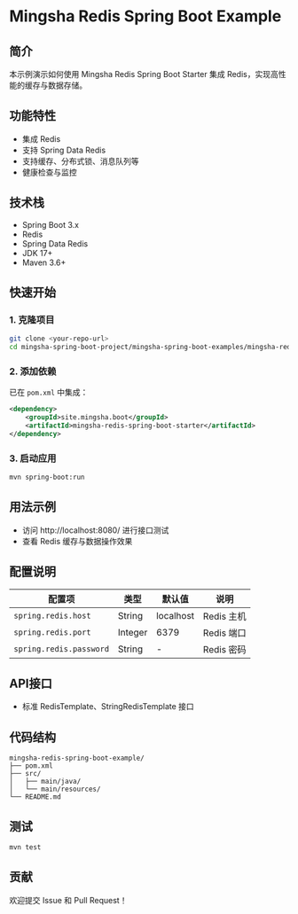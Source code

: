 # Mingsha Redis Spring Boot Example

## 简介

本示例演示如何使用 Mingsha Redis Spring Boot Starter 集成 Redis，实现高性能的缓存与数据存储。

## 功能特性

- 集成 Redis
- 支持 Spring Data Redis
- 支持缓存、分布式锁、消息队列等
- 健康检查与监控

## 技术栈

- Spring Boot 3.x
- Redis
- Spring Data Redis
- JDK 17+
- Maven 3.6+

## 快速开始

### 1. 克隆项目

```bash
git clone <your-repo-url>
cd mingsha-spring-boot-project/mingsha-spring-boot-examples/mingsha-redis-spring-boot-example
```

### 2. 添加依赖

已在 `pom.xml` 中集成：

```xml
<dependency>
    <groupId>site.mingsha.boot</groupId>
    <artifactId>mingsha-redis-spring-boot-starter</artifactId>
</dependency>
```

### 3. 启动应用

```bash
mvn spring-boot:run
```

## 用法示例

- 访问 http://localhost:8080/ 进行接口测试
- 查看 Redis 缓存与数据操作效果

## 配置说明

| 配置项 | 类型 | 默认值 | 说明 |
|--------|------|--------|------|
| `spring.redis.host` | String | localhost | Redis 主机 |
| `spring.redis.port` | Integer | 6379 | Redis 端口 |
| `spring.redis.password` | String | - | Redis 密码 |

## API接口

- 标准 RedisTemplate、StringRedisTemplate 接口

## 代码结构

```
mingsha-redis-spring-boot-example/
├── pom.xml
├── src/
│   ├── main/java/
│   └── main/resources/
└── README.md
```

## 测试

```bash
mvn test
```

## 贡献

欢迎提交 Issue 和 Pull Request！ 